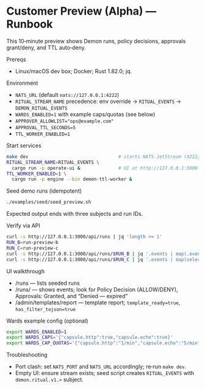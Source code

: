 # Customer Preview (Alpha) — Runbook

This 10‑minute preview shows Demon runs, policy decisions, approvals grant/deny, and TTL auto‑deny.

Prereqs
- Linux/macOS dev box; Docker; Rust 1.82.0; jq.

Environment
- `NATS_URL` (default `nats://127.0.0.1:4222`)
- `RITUAL_STREAM_NAME` precedence: env override → `RITUAL_EVENTS` → `DEMON_RITUAL_EVENTS`
- `WARDS_ENABLED=1` with example caps/quotas (see below)
- `APPROVER_ALLOWLIST="ops@example.com"`
- `APPROVAL_TTL_SECONDS=5`
- `TTL_WORKER_ENABLED=1`

Start services
```bash
make dev                                 # starts NATS JetStream (4222/8222)
RITUAL_STREAM_NAME=RITUAL_EVENTS \
  cargo run -p operate-ui &              # UI at http://127.0.0.1:3000
TTL_WORKER_ENABLED=1 \
  cargo run -p engine --bin demon-ttl-worker &
```

Seed demo runs (idempotent)
```bash
./examples/seed/seed_preview.sh
```
Expected output ends with three subjects and run IDs.

Verify via API
```bash
curl -s http://127.0.0.1:3000/api/runs | jq 'length >= 1'
RUN_B=run-preview-b
RUN_C=run-preview-c
curl -s http://127.0.0.1:3000/api/runs/$RUN_B | jq '.events | map(.event) | index("approval.granted:v1") != null'
curl -s http://127.0.0.1:3000/api/runs/$RUN_C | jq '.events | map(select(.event=="approval.denied:v1" and .reason=="expired")) | length == 1'
```

UI walkthrough
- /runs — lists seeded runs
- /runs/<runId> — shows events; look for Policy Decision (ALLOW/DENY), Approvals: Granted, and “Denied — expired”
- /admin/templates/report — template report; `template_ready=true`, `has_filter_tojson=true`

Wards example config (optional)
```bash
export WARDS_ENABLED=1
export WARDS_CAPS='{"capsule.http":true,"capsule.echo":true}'
export WARDS_CAP_QUOTAS='{"capsule.http":"1/min","capsule.echo":"5/min"}'
```

Troubleshooting
- Port clash: set `NATS_PORT` and `NATS_URL` accordingly; re‑run `make dev`.
- Empty UI: ensure stream exists; seed script creates `RITUAL_EVENTS` with `demon.ritual.v1.>` subject.
